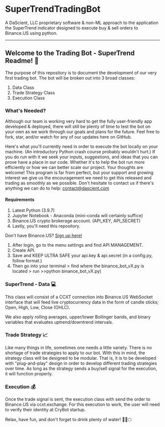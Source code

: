 # SuperTrendTradingBot
A DaScient, LLC proprietary software &amp; non-ML approach to the application the SuperTrend indicator designed to execute buy &amp; sell orders to Binance.US using python.

---

## Welcome to the Trading Bot - SuperTrend Readme! :robot:

The purpose of this repository is to document the development of our very first trading bot. The bot will be broken out into 3 broad classes:

1. Data Class
2. Trade Strategy Class
3. Execution Class

### What's Needed?

Although our team is working very hard to get the fully user-friendly app developed & deployed, there will still be plenty of time to test the bot on your own as we work through our goals and plans for the future. Feel free to fork, star, and/or watch for any of our updates here on GitHub. 

Here's what you'll currently need in order to execute the bot locally on your machine. (An introductory Python crash course probably wouldn't hurt.) If you do run with it we seek your inputs, suggestions, and ideas that you can prove have a place in our code. Whether it's to help the bot run more efficiently or how we can better scale our project. Your thoughts are welcome! This program is far from perfect, but your support and growing interest we give us the encouragement we need to get this released and trading as smoothly as we possible. Don't hesitate to contact us if there's anything we can do to help: contact@dascient.com

#### Requirements
1. Latest Python (3.9.7)
2. Jupyter Notebook - Anaconda (mini-conda will certainly suffice)
3. Binance.US crypto brokerage account. (API_KEY, API_SECRET) 
4. Lastly, you'll need this repository. 

Don't have Binance.US? [Sign up here!](https://accounts.binance.us/en/register?ref=52441695)
1. After login, go to the menu settings and find API MANAGEMENT.
2. Create API.
3. Save and KEEP ULTRA SAFE your api.key & api.secret (in a config.py, follow format.)
4. Then go into your terminal > find where the binance_bot_vX.py is located > run >>python binance_bot_vX.py)

### SuperTrend - Data :computer:

This class will consist of a CCXT connection into Binance.US WebSocket interface that will feed live cryptocurrency data in the form of candle sticks; Open, High, Low, Close (OHLC).

We also apply rolling averages, upper/lower Bollinger bands, and binary variables that evaluates uptrend/downtrend intervals. 

### Trade Strategy :chart_with_upwards_trend:

Like many things in life, sometimes one needs a little variety. There is no shortage of trade strategies to apply to our bot. With this in mind, the strategy class will be designed to be modular.
That is, it is to be developed with "plug-and-play" design in order to develop different trading strategies over time. As long as the strategy sends a buy/sell signal for the execution, it will function properly.

### Execution :moneybag:

Once the trade signal is sent, the execution class with send the order to Binance.US via ccxt.exchange. For this execution to work, the user will need to verify their identity at CryBot startup.

Relax, have fun, and don't forget to drink plenty of water! :tada::rocket::full_moon:
